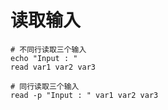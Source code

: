 # 读取输入

``` shell
# 不同行读取三个输入
echo "Input : "
read var1 var2 var3

# 同行读取三个输入
read -p "Input : " var1 var2 var3
```

